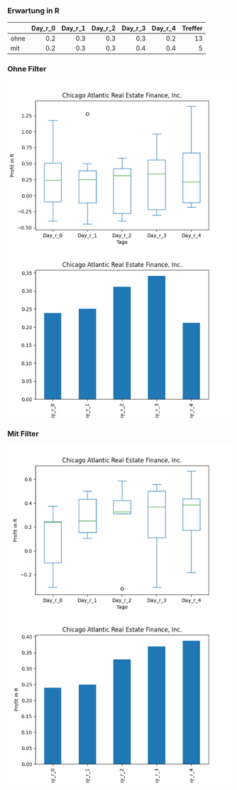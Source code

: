 ### Erwartung in R
|      |   Day_r_0 |   Day_r_1 |   Day_r_2 |   Day_r_3 |   Day_r_4 |   Treffer |
|:-----|----------:|----------:|----------:|----------:|----------:|----------:|
| ohne |       0.2 |       0.3 |       0.3 |       0.3 |       0.2 |        13 |
| mit  |       0.2 |       0.3 |       0.3 |       0.4 |       0.4 |         5 |

### Ohne Filter
![image info](./data/REFI_box_all.png)
![image info](./data/REFI_median_all.png)

### Mit Filter
![image info](./data/REFI_box_filtered.png)
![image info](./data/REFI_median_filtered.png)